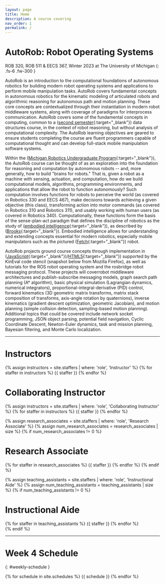 ```yaml
---
layout: page
title: Home
description: A course covering 
nav_order: 1
permalink: /
---
```


# AutoRob: Robot Operating Systems

ROB 320, ROB 511 & EECS 367, Winter 2023 at The University of Michigan
{: .fs-6 .fw-300 }

AutoRob is an introduction to the computational foundations of autonomous robotics for building modern robot operating systems and applications to perform mobile manipulation tasks. AutoRob covers fundamental concepts in autonomous robotics for the kinematic modeling of articulated robots and algorithmic reasoning for autonomous path and motion planning. These core concepts are contextualized through their instantiation in modern robot middleware systems, along with coverage of paradigms for interprocess communication. AutoRob covers some of the fundamental concepts in computing, common to a ([second semester](https://eecs281staff.github.io/eecs281.org/){:target="_blank"}) data structures course, in the context of robot reasoning, but without analysis of computational complexity. The AutoRob learning objectives are geared to ensure students completing the course are fluent programmers capable of computational thought and can develop full-stack mobile manipulation software systems.

Within the ([Michigan Robotics Undergraduate Program](https://robotics.umich.edu/academics/undergraduate/){:target="_blank"}), the AutoRob course can be thought of as an exploration into the foundation for reasoning and computation by autonomous robots -- and, more generally, how to build "brains for robots." That is, given a robot as a machine with sensing, actuation, and computation, how do we build computational models, algorithms, programming environments, and applications that allow the robot to function autonomously? Such computation involves functions for robots to perceive the world (as covered in Robotics 330 and EECS 467), make decisions towards achieving a given objective (this class), transforming action into motor commands (as covered in Robotics 310 and Robotics 311), and usably working with human users (as covered in Robotics 340). Computationally, these functions form the basis of the sense-plan-act paradigm that defines the discipline of robotics as the study of ([embodied intelligence](https://dspace.mit.edu/bitstream/handle/1721.1/6569/AIM-1293.pdf){:target="_blank"}), as described by ([Brooks](https://rodneybrooks.com){:target="_blank"}). Embodied intelligence allows for understanding and extending concepts essential for modern robotics, especially mobile manipulators such as the pictured ([Fetch](http://fetchrobotics.com/research/){:target="_blank"}) robot.

AutoRob projects ground course concepts through implementation in ([JavaScript](https://en.wikipedia.org/wiki/JavaScript){:target="_blank"})/[HTML5](https://en.wikipedia.org/wiki/HTML){:target="_blank"}) supported by the KinEval code stencil (snapshot below from Mozilla Firefox), as well as tutorials for the ROS robot operating system and the rosbridge robot messaging protocol. These projects will coverrobot middleware architectures and publish-subscribe messaging models, graph search path planning (A* algorithm), basic physical simulation (Lagrangian dynamics, numerical integrators), proportional-integral-derivative (PID) control, forward kinematics (3D geometric matrix transforms, matrix stack composition of transforms, axis-angle rotation by quaternions), inverse kinematics (gradient descent optimization, geometric Jacobian), and motion planning (simple collision detection, sampling-based motion planning). Additional topics that could be covered include network socket programming, JSON object parsing, potential field navigation, Cyclic Coordinate Descent, Newton-Euler dynamics, task and mission planning, Bayesian filtering, and Monte Carlo localization.


---


<div class="staff-row" >
<div markdown="1" class="staff-column">

# Instructors

{% assign instructors = site.staffers | where: 'role', 'Instructor' %}
{% for staffer in instructors %}
{{ staffer }}
{% endfor %}

</div>
<div markdown="1" class="staff-column">

# Collaborating Instructor

{% assign instructors = site.staffers | where: 'role', 'Collaborating Instructor' %}
{% for staffer in instructors %}
{{ staffer }}
{% endfor %}

</div>
</div>

{% assign research_associates = site.staffers | where: 'role', 'Research Associate' %}
{% assign num_research_associates = research_associates | size %}
{% if num_research_associates != 0 %}

# Research Associate

{% for staffer in research_associates %}
{{ staffer }}
{% endfor %}
{% endif %}

{% assign teaching_assistants = site.staffers | where: 'role', 'Instructional Aide' %}
{% assign num_teaching_assistants = teaching_assistants | size %}
{% if num_teaching_assistants != 0 %}

# Instructional Aide

<div class="staffer-table">
{% for staffer in teaching_assistants %}
{{ staffer }}
{% endfor %}
</div>
{% endif %}

---

# Week 4 Schedule
{: #weekly-schedule }

{% for schedule in site.schedules %}
{{ schedule }}
{% endfor %}
